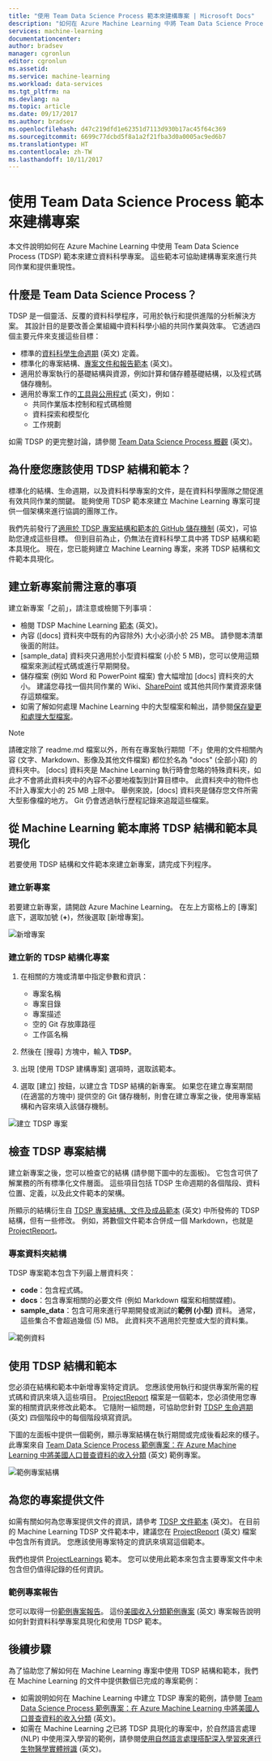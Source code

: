```yaml
---
title: "使用 Team Data Science Process 範本來建構專案 | Microsoft Docs"
description: "如何在 Azure Machine Learning 中將 Team Data Science Process (TDSP) 範本具現化，以建構專案來進行共同作業"
services: machine-learning
documentationcenter: 
author: bradsev
manager: cgronlun
editor: cgronlun
ms.assetid: 
ms.service: machine-learning
ms.workload: data-services
ms.tgt_pltfrm: na
ms.devlang: na
ms.topic: article
ms.date: 09/17/2017
ms.author: bradsev
ms.openlocfilehash: d47c219dfd1e62351d7113d930b17ac45f64c369
ms.sourcegitcommit: 6699c77dcbd5f8a1a2f21fba3d0a0005ac9ed6b7
ms.translationtype: HT
ms.contentlocale: zh-TW
ms.lasthandoff: 10/11/2017
---
```

# <a name="structure-projects-with-the-team-data-science-process-template"></a>使用 Team Data Science Process 範本來建構專案

本文件說明如何在 Azure Machine Learning 中使用 Team Data Science Process (TDSP) 範本來建立資料科學專案。 這些範本可協助建構專案來進行共同作業和提供重現性。 


## <a name="what-is-the-team-data-science-process"></a>什麼是 Team Data Science Process？
TDSP 是一個靈活、反覆的資料科學程序，可用於執行和提供進階的分析解決方案。 其設計目的是要改善企業組織中資料科學小組的共同作業與效率。 它透過四個主要元件來支援這些目標：

   * 標準的[資料科學生命週期](https://github.com/Azure/Microsoft-TDSP/blob/master/Docs/lifecycle-detail.md) \(英文\) 定義。
   * 標準化的專案結構、[專案文件和報告範本](https://github.com/Azure/Azure-TDSP-ProjectTemplate) \(英文\)。
   * 適用於專案執行的基礎結構與資源，例如計算和儲存體基礎結構，以及程式碼儲存機制。
   * 適用於專案工作的[工具與公用程式](https://github.com/Azure/Azure-TDSP-Utilities) \(英文\)，例如：
      - 共同作業版本控制和程式碼檢閱
      - 資料探索和模型化
      - 工作規劃

如需 TDSP 的更完整討論，請參閱 [Team Data Science Process 概觀](https://github.com/Azure/Microsoft-TDSP/blob/master/Docs/README.md) \(英文\)。

## <a name="why-should-you-use-the-tdsp-structure-and-templates"></a>為什麼您應該使用 TDSP 結構和範本？
標準化的結構、生命週期，以及資料科學專案的文件，是在資料科學團隊之間促進有效共同作業的關鍵。 能夠使用 TDSP 範本來建立 Machine Learning 專案可提供一個架構來進行協調的團隊工作。

我們先前發行了[適用於 TDSP 專案結構和範本的 GitHub 儲存機制](https://github.com/Azure/Azure-TDSP-ProjectTemplate) \(英文\)，可協助您達成這些目標。 但到目前為止，仍無法在資料科學工具中將 TDSP 結構和範本具現化。 現在，您已能夠建立 Machine Learning 專案，來將 TDSP 結構和文件範本具現化。 

## <a name="things-to-note-before-creating-a-new-project"></a>建立新專案前需注意的事項
建立新專案「之前」，請注意或檢閱下列事項：
* 檢閱 TDSP Machine Learning [範本](https://aka.ms/tdspamlgithubrepo) \(英文\)。
* 內容 ([docs] 資料夾中既有的內容除外) 大小必須小於 25 MB。 請參閱本清單後面的附註。
* [sample\_data] 資料夾只適用於小型資料檔案 (小於 5 MB)，您可以使用這類檔案來測試程式碼或進行早期開發。
* 儲存檔案 (例如 Word 和 PowerPoint 檔案) 會大幅增加 [docs] 資料夾的大小。 建議您尋找一個共同作業的 Wiki、[SharePoint](https://products.office.com/en-us/sharepoint/collaboration) 或其他共同作業資源來儲存這類檔案。
* 如需了解如何處理 Machine Learning 中的大型檔案和輸出，請參閱[保存變更和處理大型檔案](http://aka.ms/aml-largefiles)。

> [!NOTE]
> 請確定除了 readme.md 檔案以外，所有在專案執行期間「不」使用的文件相關內容 (文字、Markdown、影像及其他文件檔案) 都位於名為 "docs" (全部小寫) 的資料夾中。 [docs] 資料夾是 Machine Learning 執行時會忽略的特殊資料夾，如此才不會將此資料夾中的內容不必要地複製到計算目標中。 此資料夾中的物件也不計入專案大小的 25 MB 上限中。 舉例來說，[docs] 資料夾是儲存您文件所需大型影像檔的地方。 Git 仍會透過執行歷程記錄來追蹤這些檔案。 

## <a name="instantiate-the-tdsp-structure-and-templates-from-the-machine-learning-template-gallery"></a>從 Machine Learning 範本庫將 TDSP 結構和範本具現化
若要使用 TDSP 結構和文件範本來建立新專案，請完成下列程序。

### <a name="create-a-new-project"></a>建立新專案
若要建立新專案，請開啟 Azure Machine Learning。 在左上方窗格上的 [專案] 底下，選取加號 (**+**)，然後選取 [新增專案]。

![新增專案](./media/how-to-use-tdsp-in-azure-ml/instantiation-1.png)


### <a name="create-a-new-tdsp-structured-project"></a>建立新的 TDSP 結構化專案
   1. 在相關的方塊或清單中指定參數和資訊：

      - 專案名稱
      - 專案目錄
      - 專案描述
      - 空的 Git 存放庫路徑
      - 工作區名稱

   2. 然後在 [搜尋] 方塊中，輸入 **TDSP**。 
   3. 出現 [使用 TDSP 建構專案] 選項時，選取該範本。 
   4. 選取 [建立] 按鈕，以建立含 TDSP 結構的新專案。 如果您在建立專案期間 (在適當的方塊中) 提供空的 Git 儲存機制，則會在建立專案之後，使用專案結構和內容來填入該儲存機制。

![建立 TDSP 專案](./media/how-to-use-tdsp-in-azure-ml/instantiation-2.png)


## <a name="examine-the-tdsp-project-structure"></a>檢查 TDSP 專案結構
建立新專案之後，您可以檢查它的結構 (請參閱下圖中的左面板)。 它包含可供了解業務的所有標準化文件層面。 這些項目包括 TDSP 生命週期的各個階段、資料位置、定義，以及此文件範本的架構。 

所顯示的結構衍生自 [TDSP 專案結構、文件及成品範本](https://github.com/Azure/Azure-TDSP-ProjectTemplate) \(英文\) 中所發佈的 TDSP 結構，但有一些修改。 例如，將數個文件範本合併成一個 Markdown，也就是 [ProjectReport](https://aka.ms/tdspamlgithubrepoprojectreport)。 

### <a name="project-folder-structure"></a>專案資料夾結構
TDSP 專案範本包含下列最上層資料夾：
   - **code**：包含程式碼。
   - **docs**：包含專案相關的必要文件 (例如 Markdown 檔案和相關媒體)。
   - **sample_data**：包含可用來進行早期開發或測試的**範例 (小型)** 資料。 通常，這些集合不會超過幾個 (5) MB。 此資料夾不適用於完整或大型的資料集。

![範例資料](./media/how-to-use-tdsp-in-azure-ml/instantiation-3.png)


## <a name="use-the-tdsp-structure-and-templates"></a>使用 TDSP 結構和範本
您必須在結構和範本中新增專案特定資訊。 您應該使用執行和提供專案所需的程式碼和資訊來填入這些項目。 [ProjectReport](https://aka.ms/tdspamlgithubrepoprojectreport) 檔案是一個範本，您必須使用您專案的相關資訊來修改此範本。 它隨附一組問題，可協助您針對 [TDSP 生命週期](https://github.com/Azure/Microsoft-TDSP/blob/master/Docs/lifecycle-detail.md) \(英文\) 四個階段中的每個階段填寫資訊。

下圖的左面板中提供一個範例，顯示專案結構在執行期間或完成後看起來的樣子。 此專案來自 [Team Data Science Process 範例專案：在 Azure Machine Learning 中將美國人口普查資料的收入分類](https://github.com/Azure/MachineLearningSamples-TDSPUCIAdultIncome) \(英文\) 範例專案。

![範例專案結構](./media/how-to-use-tdsp-in-azure-ml/instantiation-4.png)

## <a name="document-your-project"></a>為您的專案提供文件
如需有關如何為您專案提供文件的資訊，請參考 [TDSP 文件範本](https://github.com/Azure/Azure-TDSP-ProjectTemplate) \(英文\)。 在目前的 Machine Learning TDSP 文件範本中，建議您在 [ProjectReport](https://aka.ms/tdspamlgithubrepoprojectreport) \(英文\) 檔案中包含所有資訊。 您應該使用專案特定的資訊來填寫這個範本。 

我們也提供 [ProjectLearnings](https://aka.ms/tdspamlgithubrepoprojectlearnings) 範本。 您可以使用此範本來包含主要專案文件中未包含但仍值得記錄的任何資訊。 

### <a name="example-project-report"></a>範例專案報告
您可以取得一份[範例專案報告](https://github.com/Azure/MachineLearningSamples-TDSPUCIAdultIncome/blob/master/docs/deliverable_docs/ProjectReport.md)。 這份[美國收入分類範例專案](https://github.com/Azure/MachineLearningSamples-TDSPUCIAdultIncome) \(英文\) 專案報告說明如何針對資料科學專案具現化和使用 TDSP 範本。

## <a name="next-steps"></a>後續步驟
為了協助您了解如何在 Machine Learning 專案中使用 TDSP 結構和範本，我們在 Machine Learning 的文件中提供數個已完成的專案範例：

- 如需說明如何在 Machine Learning 中建立 TDSP 專案的範例，請參閱 [Team Data Science Process 範例專案：在 Azure Machine Learning 中將美國人口普查資料的收入分類](https://github.com/Azure/MachineLearningSamples-TDSPUCIAdultIncome) \(英文\)。
- 如需在 Machine Learning 之已將 TDSP 具現化的專案中，於自然語言處理 (NLP) 中使用深入學習的範例，請參閱[使用自然語言處理搭配深入學習來進行生物醫學實體辨識](https://github.com/Azure/MachineLearningSamples-BiomedicalEntityExtraction) \(英文\)。

